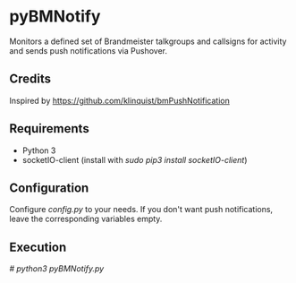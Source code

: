 # pyBMNotify

Monitors a defined set of Brandmeister talkgroups and callsigns for activity and sends push notifications via Pushover.

## Credits

Inspired by https://github.com/klinquist/bmPushNotification

## Requirements

* Python 3
* socketIO-client (install with _sudo pip3 install socketIO-client_)

## Configuration

Configure _config.py_ to your needs. If you don't want push notifications, leave the corresponding variables empty.

## Execution

_# python3 pyBMNotify.py_
